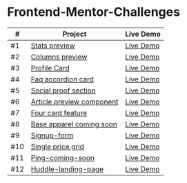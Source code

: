 # Frontend-Mentor-Challenges
| # | Project  | Live Demo |
| --- |---|---|
| #1 | [Stats preview](https://github.com/GiorgiPasieshvili/Frontend-Mentor-Challenges/tree/main/Stats-preview)  | [Live Demo](https://giorgipasieshvili.github.io/Frontend-Mentor-Challenges/Stats-preview/) |
| #2 | [Columns preview](https://github.com/GiorgiPasieshvili/Frontend-Mentor-Challenges/tree/main/Columns-preview) | [Live Demo](https://giorgipasieshvili.github.io/Frontend-Mentor-Challenges/Columns-preview/)  |
| #3 |  [Profile Card](https://github.com/GiorgiPasieshvili/Frontend-Mentor-Challenges/tree/main/Profile-Card) |  [Live Demo](https://giorgipasieshvili.github.io/Frontend-Mentor-Challenges/Profile-Card/) |
| #4 | [Faq accordion card](https://github.com/GiorgiPasieshvili/Frontend-Mentor-Challenges/tree/main/Faq-accordion-card) | [Live Demo](https://giorgipasieshvili.github.io/Frontend-Mentor-Challenges/Faq-accordion-card/)  |
| #5 |  [Social proof section](https://github.com/GiorgiPasieshvili/Frontend-Mentor-Challenges/tree/main/Social-proof-section) |  [Live Demo](https://giorgipasieshvili.github.io/Frontend-Mentor-Challenges/Social-proof-section/) |
| #6 | [Article preview component](https://github.com/GiorgiPasieshvili/Frontend-Mentor-Challenges/tree/main/Article-preview-component) | [Live Demo](https://giorgipasieshvili.github.io/Frontend-Mentor-Challenges/Article-preview-component/)  |
| #7 | [Four card feature](https://github.com/GiorgiPasieshvili/Frontend-Mentor-Challenges/tree/main/Four-card-feature) | [Live Demo](https://giorgipasieshvili.github.io/Frontend-Mentor-Challenges/Four-card-feature/)  |
| #8 | [Base apparel coming soon](https://github.com/GiorgiPasieshvili/Frontend-Mentor-Challenges/tree/main/Base-apparel-coming-soon) | [Live Demo](https://giorgipasieshvili.github.io/Frontend-Mentor-Challenges/Base-apparel-coming-soon/)  |
| #9 | [Signup-form](https://github.com/GiorgiPasieshvili/Frontend-Mentor-Challenges/tree/main/Signup-form) | [Live Demo](https://giorgipasieshvili.github.io/Frontend-Mentor-Challenges/Signup-form/)  |
| #10 | [Single price grid](https://github.com/GiorgiPasieshvili/Frontend-Mentor-Challenges/tree/main/Single-price-grid) | [Live Demo](https://giorgipasieshvili.github.io/Frontend-Mentor-Challenges/Single-price-grid/)  |
| #11 | [Ping-coming-soon](https://github.com/GiorgiPasieshvili/Frontend-Mentor-Challenges/tree/main/Ping-coming-soon) | [Live Demo](https://giorgipasieshvili.github.io/Frontend-Mentor-Challenges/Ping-coming-soon/)  |
| #12 | [Huddle-landing-page](https://github.com/GiorgiPasieshvili/Frontend-Mentor-Challenges/tree/main/Huddle-landing-page) | [Live Demo](https://giorgipasieshvili.github.io/Frontend-Mentor-Challenges/Huddle-landing-page/)  |
